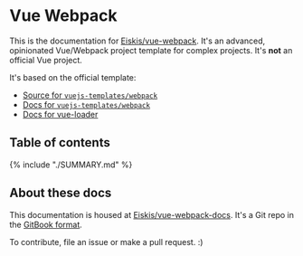 
# Vue Webpack

This is the documentation for [Eiskis/vue-webpack](https://github.com/Eiskis/vue-webpack). It's an advanced, opinionated Vue/Webpack project template for complex projects. It's **not** an official Vue project.

It's based on the official template:

- [Source for `vuejs-templates/webpack`](https://github.com/vuejs-templates/webpack)
- [Docs for `vuejs-templates/webpack`](http://vuejs-templates.github.io/webpack/)
- [Docs for vue-loader](http://vuejs.github.io/vue-loader/en/)

## Table of contents

{% include "./SUMMARY.md" %}

## About these docs

This documentation is housed at [Eiskis/vue-webpack-docs](https://github.com/Eiskis/vue-webpack-docs). It's a Git repo in the [GitBook format](https://toolchain.gitbook.com/structure.html).

To contribute, file an issue or make a pull request. :)
